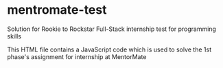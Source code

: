 # mentromate-test
Solution for Rookie to Rockstar Full-Stack internship test for programming skills

This HTML file contains a JavaScript code which is used to solve the 1st phase's assignment for internship at MentorMate
